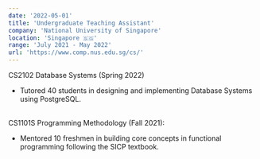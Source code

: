 ```yaml
---
date: '2022-05-01'
title: 'Undergraduate Teaching Assistant'
company: 'National University of Singapore'
location: 'Singapore 🇸🇬'
range: 'July 2021 - May 2022'
url: 'https://www.comp.nus.edu.sg/cs/'
---
```


CS2102 Database Systems (Spring 2022)

- Tutored 40 students in designing and implementing Database Systems using PostgreSQL.
  </br></br>

CS1101S Programming Methodology (Fall 2021):

- Mentored 10 freshmen in building core concepts in functional programming following the SICP textbook.
